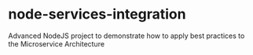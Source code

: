 # node-services-integration
Advanced NodeJS project to demonstrate how to apply best practices to the Microservice Architecture
